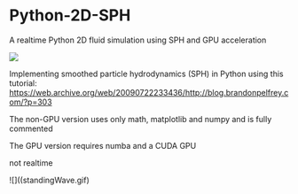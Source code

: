 # Python-2D-SPH
A realtime Python 2D fluid simulation using SPH and GPU acceleration

![](standingWave.gif)

Implementing smoothed particle hydrodynamics (SPH) in Python using this tutorial:
https://web.archive.org/web/20090722233436/http://blog.brandonpelfrey.com/?p=303

The non-GPU version uses only math, matplotlib and numpy and is fully commented

The GPU version requires numba and a CUDA GPU

not realtime

![]((standingWave.gif)
